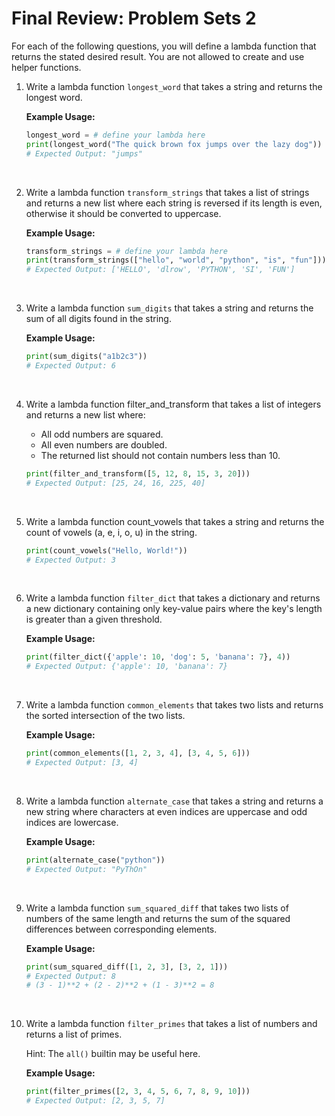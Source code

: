 # Final Review: Problem Sets 2

For each of the following questions, you will define a lambda function that returns the stated desired result. You are not allowed to create and use helper functions.

1. Write a lambda function `longest_word` that takes a string and returns the longest word.

   **Example Usage:**

   ```python
   longest_word = # define your lambda here
   print(longest_word("The quick brown fox jumps over the lazy dog"))
   # Expected Output: "jumps"
   ```

   &nbsp;

2. Write a lambda function `transform_strings` that takes a list of strings and returns a new list where each string is reversed if its length is even, otherwise it should be converted to uppercase.

   **Example Usage:**

   ```python
   transform_strings = # define your lambda here
   print(transform_strings(["hello", "world", "python", "is", "fun"]))
   # Expected Output: ['HELLO', 'dlrow', 'PYTHON', 'SI', 'FUN']
   ```

   &nbsp;

3. Write a lambda function `sum_digits` that takes a string and returns the sum of all digits found in the string.

   **Example Usage:**

   ```python
   print(sum_digits("a1b2c3"))
   # Expected Output: 6
   ```

   &nbsp;

4. Write a lambda function filter_and_transform that takes a list of integers and returns a new list where:

   - All odd numbers are squared.
   - All even numbers are doubled.
   - The returned list should not contain numbers less than 10.

   ```python
   print(filter_and_transform([5, 12, 8, 15, 3, 20]))
   # Expected Output: [25, 24, 16, 225, 40]
   ```

   &nbsp;

5. Write a lambda function count_vowels that takes a string and returns the count of vowels (a, e, i, o, u) in the string.

   ```python
   print(count_vowels("Hello, World!"))
   # Expected Output: 3
   ```

   &nbsp;

6. Write a lambda function `filter_dict` that takes a dictionary and returns a new dictionary containing only key-value pairs where the key's length is greater than a given threshold.

   **Example Usage:**

   ```python
   print(filter_dict({'apple': 10, 'dog': 5, 'banana': 7}, 4))
   # Expected Output: {'apple': 10, 'banana': 7}
   ```

   &nbsp;

7. Write a lambda function `common_elements` that takes two lists and returns the sorted intersection of the two lists.

   **Example Usage:**

   ```python
   print(common_elements([1, 2, 3, 4], [3, 4, 5, 6]))
   # Expected Output: [3, 4]
   ```

   &nbsp;

8. Write a lambda function `alternate_case` that takes a string and returns a new string where characters at even indices are uppercase and odd indices are lowercase.

   **Example Usage:**

   ```python
   print(alternate_case("python"))
   # Expected Output: "PyThOn"
   ```

   &nbsp;

9. Write a lambda function `sum_squared_diff` that takes two lists of numbers of the same length and returns the sum of the squared differences between corresponding elements.

   **Example Usage:**

   ```python
   print(sum_squared_diff([1, 2, 3], [3, 2, 1]))
   # Expected Output: 8
   # (3 - 1)**2 + (2 - 2)**2 + (1 - 3)**2 = 8
   ```

   &nbsp;

10. Write a lambda function `filter_primes` that takes a list of numbers and returns a list of primes.

    Hint: The `all()` builtin may be useful here.

    **Example Usage:**

    ```python
    print(filter_primes([2, 3, 4, 5, 6, 7, 8, 9, 10]))
    # Expected Output: [2, 3, 5, 7]
    ```

    &nbsp;

